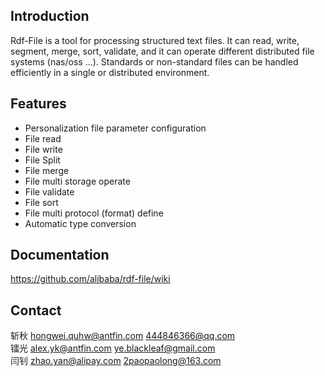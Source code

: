 Introduction
------------
Rdf-File is a tool for processing structured text files. It can read, write, segment, merge, sort, validate, and it can operate different distributed file systems (nas/oss ...).  Standards or non-standard files can be handled efficiently in a single or distributed environment.

Features
--------
* Personalization file parameter configuration
* File read
* File write
* File Split
* File merge
* File multi storage operate
* File validate
* File sort
* File multi protocol (format) define
* Automatic type conversion

Documentation
-------------
https://github.com/alibaba/rdf-file/wiki

Contact
-------------
斩秋 hongwei.quhw@antfin.com 	444846366@qq.com  
镭光 alex.yk@antfin.com 			ye.blackleaf@gmail.com  
闫钊 zhao.yan@alipay.com 		2paopaolong@163.com  
